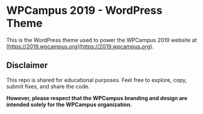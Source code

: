 # WPCampus 2019 - WordPress Theme

This is the WordPress theme used to power the WPCampus 2019 website at [https://2019.wpcampus.org](https://2019.wpcampus.org).

## Disclaimer

This repo is shared for educational purposes. Feel free to explore, copy, submit fixes, and share the code.

**However, please respect that the WPCampus branding and design are intended solely for the WPCampus organization.**